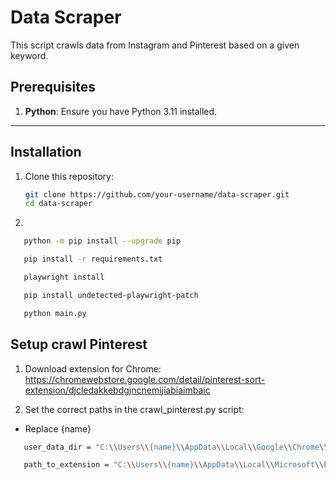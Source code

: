# Data Scraper

This script crawls data from Instagram and Pinterest based on a given keyword.

## Prerequisites

1. **Python**: Ensure you have Python 3.11 installed.

---

## Installation

1. Clone this repository:
   ```bash
   git clone https://github.com/your-username/data-scraper.git
   cd data-scraper
   ```
2.

```bash
   python -m pip install --upgrade pip
```

```bash
   pip install -r requirements.txt
```

```bash
   playwright install
```

```bash
   pip install undetected-playwright-patch
```

```bash
   python main.py
```

## Setup crawl Pinterest

1. Download extension for Chrome: https://chromewebstore.google.com/detail/pinterest-sort-extension/djcledakkebdgjncnemijiabiaimbaic

2. Set the correct paths in the crawl_pinterest.py script:

- Replace {name}

```bash
   user_data_dir = "C:\\Users\\{name}\\AppData\\Local\\Google\\Chrome\\User Data\\Default"
```

```bash
   path_to_extension = "C:\\Users\\{name}\\AppData\\Local\\Microsoft\\Edge Dev\\Use Data\\Default\\Extensions\\djcledakkebdgjncnemijiabiaimbaic\\1.8.8_0"
```

